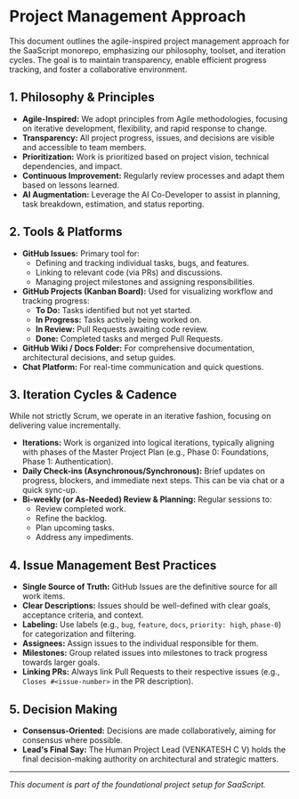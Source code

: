 # Project Management Approach

This document outlines the agile-inspired project management approach for the SaaScript monorepo, emphasizing our philosophy, toolset, and iteration cycles. The goal is to maintain transparency, enable efficient progress tracking, and foster a collaborative environment.

## 1. Philosophy & Principles

* **Agile-Inspired:** We adopt principles from Agile methodologies, focusing on iterative development, flexibility, and rapid response to change.
* **Transparency:** All project progress, issues, and decisions are visible and accessible to team members.
* **Prioritization:** Work is prioritized based on project vision, technical dependencies, and impact.
* **Continuous Improvement:** Regularly review processes and adapt them based on lessons learned.
* **AI Augmentation:** Leverage the AI Co-Developer to assist in planning, task breakdown, estimation, and status reporting.

## 2. Tools & Platforms

* **GitHub Issues:** Primary tool for:
    * Defining and tracking individual tasks, bugs, and features.
    * Linking to relevant code (via PRs) and discussions.
    * Managing project milestones and assigning responsibilities.
* **GitHub Projects (Kanban Board):** Used for visualizing workflow and tracking progress:
    * **To Do:** Tasks identified but not yet started.
    * **In Progress:** Tasks actively being worked on.
    * **In Review:** Pull Requests awaiting code review.
    * **Done:** Completed tasks and merged Pull Requests.
* **GitHub Wiki / Docs Folder:** For comprehensive documentation, architectural decisions, and setup guides.
* **Chat Platform:** For real-time communication and quick questions.

## 3. Iteration Cycles & Cadence

While not strictly Scrum, we operate in an iterative fashion, focusing on delivering value incrementally.

* **Iterations:** Work is organized into logical iterations, typically aligning with phases of the Master Project Plan (e.g., Phase 0: Foundations, Phase 1: Authentication).
* **Daily Check-ins (Asynchronous/Synchronous):** Brief updates on progress, blockers, and immediate next steps. This can be via chat or a quick sync-up.
* **Bi-weekly (or As-Needed) Review & Planning:** Regular sessions to:
    * Review completed work.
    * Refine the backlog.
    * Plan upcoming tasks.
    * Address any impediments.

## 4. Issue Management Best Practices

* **Single Source of Truth:** GitHub Issues are the definitive source for all work items.
* **Clear Descriptions:** Issues should be well-defined with clear goals, acceptance criteria, and context.
* **Labeling:** Use labels (e.g., `bug`, `feature`, `docs`, `priority: high`, `phase-0`) for categorization and filtering.
* **Assignees:** Assign issues to the individual responsible for them.
* **Milestones:** Group related issues into milestones to track progress towards larger goals.
* **Linking PRs:** Always link Pull Requests to their respective issues (e.g., `Closes #<issue-number>` in the PR description).

## 5. Decision Making

* **Consensus-Oriented:** Decisions are made collaboratively, aiming for consensus where possible.
* **Lead's Final Say:** The Human Project Lead (VENKATESH C V) holds the final decision-making authority on architectural and strategic matters.

---

_This document is part of the foundational project setup for SaaScript._